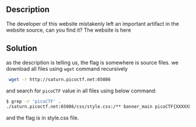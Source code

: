 ## Description
The developer of this website mistakenly left an important artifact in the website source, can you find it? The website is here

## Solution
as the description is telling us, the flag is somewhere is source files.
we download all files using `wget` command recursively


```bash
 wget -r http://saturn.picoctf.net:65086
```

and search for `picoCTF` value in all files using below command:
```bash
$ grep -r 'picoCTF' .
./saturn.picoctf.net:65086/css/style.css:/** banner_main picoCTF{XXXXXXX} **/ wget -r http://saturn.picoctf.net:65086
```
and the flag is in style.css file.